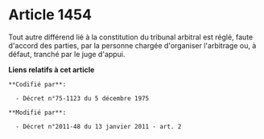 # Article 1454

Tout autre différend lié à la constitution du tribunal arbitral est réglé, faute d'accord des parties, par la personne
chargée d'organiser l'arbitrage ou, à défaut, tranché par le juge d'appui.

**Liens relatifs à cet article**

	**Codifié par**:

	  - Décret n°75-1123 du 5 décembre 1975

	**Modifié par**:

	  - Décret n°2011-48 du 13 janvier 2011 - art. 2
